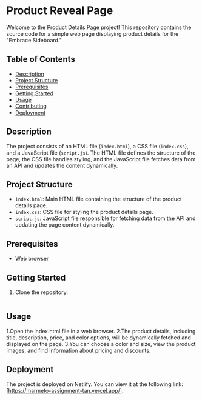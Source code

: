 # Product Reveal Page

Welcome to the Product Details Page project! This repository contains the source code for a simple web page displaying product details for the "Embrace Sideboard."

## Table of Contents
- [Description](#description)
- [Project Structure](#project-structure)
- [Prerequisites](#prerequisites)
- [Getting Started](#getting-started)
- [Usage](#usage)
- [Contributing](#contributing)
- [Deployment](#deployment)

## Description
The project consists of an HTML file (`index.html`), a CSS file (`index.css`), and a JavaScript file (`script.js`). The HTML file defines the structure of the page, the CSS file handles styling, and the JavaScript file fetches data from an API and updates the content dynamically.

## Project Structure
- `index.html`: Main HTML file containing the structure of the product details page.
- `index.css`: CSS file for styling the product details page.
- `script.js`: JavaScript file responsible for fetching data from the API and updating the page content dynamically.

## Prerequisites
- Web browser

## Getting Started
1. Clone the repository:
   ```bash https://github.com/JayGumate/Coding-Assessment-L-2-Code-Submission-Process-with-Boilerplate.git


## Usage
1.Open the index.html file in a web browser.
2.The product details, including title, description, price, and color options, will be dynamically fetched and displayed on the page.
3.You can choose a color and size, view the product images, and find information about pricing and discounts.


## Deployment

The project is deployed on Netlify. You can view it at the following link: [https://marmeto-assignment-tan.vercel.app/].
